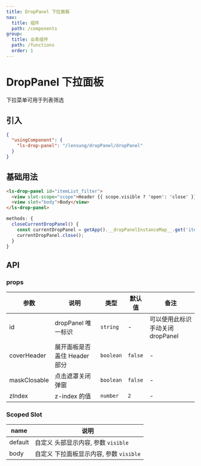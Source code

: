 ```yaml
---
title: DropPanel 下拉面板
nav:
  title: 组件
  path: /components
group:
  title: 业务组件
  path: /functions
  order: 1
---
```


# DropPanel 下拉面板

下拉菜单可用于列表筛选

## 引入

```json
{
  "usingComponent": {
    "ls-drop-panel": "/lensung/dropPanel/dropPanel"
  }
}
```

## 基础用法

```html
<ls-drop-panel id="itemList_filter">
  <view slot-scope="scope">Header {{ scope.visible ? 'open': 'close' }}</view>
  <view slot="body">Body</view>
</ls-drop-panel>
```

```js
methods: {
  closeCurrentDropPanel() {
    const currentDropPanel = getApp().__dropPanelInstanceMap__.get('itemList_filter');
    currentDropPanel.close();
  }
}
```

## API

### props

| 参数         | 说明                         | 类型      | 默认值  | 备注                             |
| ------------ | ---------------------------- | --------- | ------- | -------------------------------- |
| id           | dropPanel 唯一标识           | `string`  | -       | 可以使用此标识手动关闭 dropPanel |
| coverHeader  | 展开面板是否盖住 Header 部分 | `boolean` | `false` | -                                |
| maskClosable | 点击遮罩关闭弹窗             | `boolean` | `false` | -                                |
| zIndex       | z-index 的值                 | `number`  | `2`     | -                                |

### Scoped Slot

| name    | 说明                                    |
| ------- | --------------------------------------- |
| default | 自定义 头部显示内容, 参数 `visible`     |
| body    | 自定义 下拉面板显示内容, 参数 `visible` |
